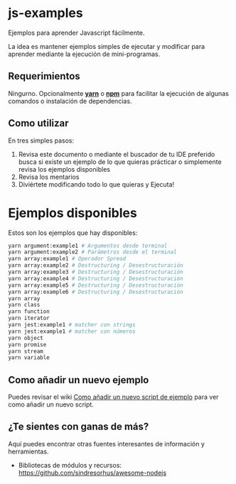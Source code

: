 # js-examples

Ejemplos para aprender Javascript fácilmente.

La idea es mantener ejemplos simples de ejecutar y modificar para aprender mediante la ejecución de mini-programas.

## Requerimientos

Ningurno. Opcionalmente [**yarn**](https://yarnpkg.com/es-ES/) o [**npm**](https://www.npmjs.com/) para facilitar la ejecución de algunas comandos o instalación de dependencias.

## Como utilizar

En tres simples pasos:

1. Revisa este documento o mediante el buscador de tu IDE preferido busca si existe un ejemplo de lo que quieras prácticar o simplemente revisa los ejemplos disponibles
2. Revisa los mentarios
3. Diviértete modificando todo lo que quieras y Ejecuta!


# Ejemplos disponibles

Estos son los ejemplos que hay disponibles:

```bash
yarn argument:example1 # Argumentos desde terminal
yarn argument:example2 # Parámetros desde el terminal
yarn array:example1 # Operador Spread
yarn array:example2 # Destructuring / Desestructuración
yarn array:example3 # Destructuring / Desestructuración
yarn array:example4 # Destructuring / Desestructuración
yarn array:example5 # Destructuring / Desestructuración
yarn array:example6 # Destructuring / Desestructuración
yarn array
yarn class
yarn function
yarn iterator
yarn jest:example1 # matcher con strings
yarn jest:example1 # matcher con números
yarn object
yarn promise
yarn stream
yarn variable
```

## Como añadir un nuevo ejemplo

Puedes revisar el wiki [Como añadir un nuevo script de ejemplo](https://github.com/molavec/js-examples/wiki/Como-añadir-un-nuevo-script-de-ejemplo) para ver como añadir un nuevo script.


## ¿Te sientes con ganas de más?

Aquí puedes encontrar otras fuentes interesantes de información y herramientas.

* Bibliotecas de módulos y recursos:
https://github.com/sindresorhus/awesome-nodejs

